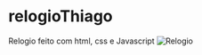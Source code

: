 # relogioThiago
Relogio feito com html, css e Javascript
![Relogio](https://user-images.githubusercontent.com/97856302/204410328-b0863936-480f-4270-80ed-d5947b12f9a9.PNG)
